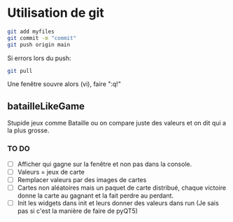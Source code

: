# Utilisation de git

```bash
git add myfiles
git commit -m "commit"
git push origin main
```

Si errors lors du push:
```bash
git pull
```
Une fenêtre souvre alors (vi), faire ":q!"

## batailleLikeGame
Stupide jeux comme Bataille ou on compare juste des valeurs et on dit qui a la plus grosse.
### TO DO

- [ ] Afficher qui gagne sur la fenêtre et non pas dans la console.
- [ ] Valeurs = jeux de carte
- [ ] Remplacer valeurs par des images de cartes
- [ ] Cartes non aléatoires mais un paquet de carte distribué, chaque victoire donne la carte au gagnant et la fait perdre au perdant.
- [ ] Init les widgets dans init et leurs donner des valeurs dans run (Je sais pas si c'est la manière de faire de pyQT5)